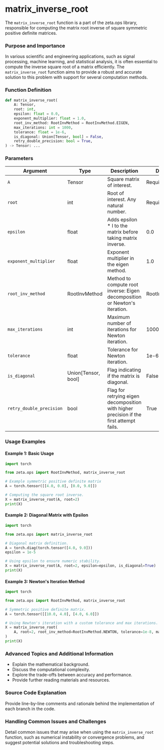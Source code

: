 # matrix_inverse_root

The `matrix_inverse_root` function is a part of the zeta.ops library, responsible for computing the matrix root inverse of square symmetric positive definite matrices.

### Purpose and Importance

In various scientific and engineering applications, such as signal processing, machine learning, and statistical analysis, it is often essential to compute the inverse square root of a matrix efficiently. The `matrix_inverse_root` function aims to provide a robust and accurate solution to this problem with support for several computation methods.

### Function Definition

```python
def matrix_inverse_root(
    A: Tensor,
    root: int,
    epsilon: float = 0.0,
    exponent_multiplier: float = 1.0,
    root_inv_method: RootInvMethod = RootInvMethod.EIGEN,
    max_iterations: int = 1000,
    tolerance: float = 1e-6,
    is_diagonal: Union[Tensor, bool] = False,
    retry_double_precision: bool = True,
) -> Tensor: ...
```

### Parameters

| Argument               | Type                                      | Description                                                                                                | Default Value        |
|------------------------|-------------------------------------------|------------------------------------------------------------------------------------------------------------|----------------------|
| `A`                    | Tensor                                    | Square matrix of interest.                                                                                 | Required             |
| `root`                 | int                                       | Root of interest. Any natural number.                                                                      | Required             |
| `epsilon`              | float                                     | Adds epsilon * I to the matrix before taking matrix inverse.                                                | 0.0                  |
| `exponent_multiplier`  | float                                     | Exponent multiplier in the eigen method.                                                                   | 1.0                  |
| `root_inv_method`      | RootInvMethod                             | Method to compute root inverse: Eigen decomposition or Newton's iteration.                                 | RootInvMethod.EIGEN  |
| `max_iterations`       | int                                       | Maximum number of iterations for Newton iteration.                                                         | 1000                 |
| `tolerance`            | float                                     | Tolerance for Newton iteration.                                                                            | 1e-6                 |
| `is_diagonal`          | Union[Tensor, bool]                       | Flag indicating if the matrix is diagonal.                                                                 | False                |
| `retry_double_precision` | bool                                     | Flag for retrying eigen decomposition with higher precision if the first attempt fails.                     | True                 |

### Usage Examples

#### Example 1: Basic Usage

```python
import torch

from zeta.ops import RootInvMethod, matrix_inverse_root

# Example symmetric positive definite matrix
A = torch.tensor([[4.0, 0.0], [0.0, 9.0]])

# Computing the square root inverse.
X = matrix_inverse_root(A, root=2)
print(X)
```

#### Example 2: Diagonal Matrix with Epsilon

```python
import torch

from zeta.ops import matrix_inverse_root

# Diagonal matrix definition.
A = torch.diag(torch.tensor([4.0, 9.0]))
epsilon = 1e-5

# Using epsilon to ensure numeric stability.
X = matrix_inverse_root(A, root=2, epsilon=epsilon, is_diagonal=True)
print(X)
```

#### Example 3: Newton's Iteration Method

```python
import torch

from zeta.ops import RootInvMethod, matrix_inverse_root

# Symmetric positive definite matrix.
A = torch.tensor([[10.0, 4.0], [4.0, 6.0]])

# Using Newton's iteration with a custom tolerance and max iterations.
X = matrix_inverse_root(
    A, root=2, root_inv_method=RootInvMethod.NEWTON, tolerance=1e-8, max_iterations=5000
)
print(X)
```

### Advanced Topics and Additional Information

- Explain the mathematical background.
- Discuss the computational complexity.
- Explore the trade-offs between accuracy and performance.
- Provide further reading materials and resources.

### Source Code Explanation

Provide line-by-line comments and rationale behind the implementation of each branch in the code.

### Handling Common Issues and Challenges

Detail common issues that may arise when using the `matrix_inverse_root` function, such as numerical instability or convergence problems, and suggest potential solutions and troubleshooting steps.

